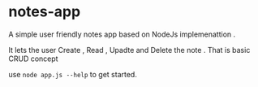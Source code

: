 # notes-app

A simple user friendly notes app based on NodeJs implemenattion .

It lets the user Create , Read , Upadte and Delete the note .
That is basic CRUD concept

use `node app.js --help` to get started.
